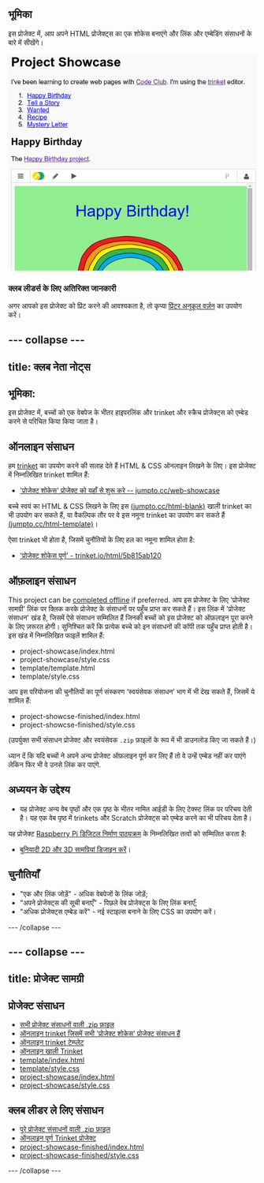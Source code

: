 ## भूमिका

इस प्रोजेक्ट में, आप अपने HTML प्रोजेक्ट्स का एक शोकेस बनाएंगे और लिंक और एम्बेडिंग संसाधनों के बारे में सीखेंगे।

![स्क्रीनशॉट](images/showcase-intro.png)

### क्लब लीडर्स के लिए अतिरिक्त जानकारी

अगर आपको इस प्रोजेक्ट को प्रिंट करने की आवश्यकता है, तो कृप्या [प्रिंटर अनुकूल वर्ज़न](https://projects.raspberrypi.org/en/projects/project-showcase/print) का उपयोग करें।

## \--- collapse \---

## title: क्लब नेता नोट्स

## भूमिका:

इस प्रोजेक्ट में, बच्चों को एक वेबपेज के भीतर हाइपरलिंक और trinket और स्क्रैच प्रोजेक्ट्स को एम्बेड करने से परिचित किया किया जाता है।

## ऑनलाइन संसाधन

हम [trinket](https://trinket.io/) का उपयोग करने की सलाह देते हैं HTML & CSS ऑनलाइन लिखने के लिए। इस प्रोजेक्ट में निम्नलिखित trinket शामिल हैं:

* ['प्रोजेक्ट शोकेस' प्रोजेक्ट को यहाँ से शुरू करे -- jumpto.cc/web-showcase](http://jumpto.cc/web-showcase)

बच्चे स्वयं का HTML & CSS लिखने के लिए इस [(jumpto.cc/html-blank)](http://jumpto.cc/html-blank) खाली trinket का भी उपयोग कर सकते हैं, या वैकल्पिक तौर पर वे इस नमूना trinket का उपयोग कर सकते हैं [(jumpto.cc/html-template)](http://jumpto.cc/html-template)।

ऐसा trinket भी होता है, जिसमें चुनौतियों के लिए हल का नमूना शामिल होता है:

* ['प्रोजेक्ट शोकेस पूर्ण' - trinket.io/html/5b815ab120](https://trinket.io/html/5b815ab120)

## ऑफ़लाइन संसाधन

This project can be [completed offline](https://rpf.io/html-offline) if preferred. आप इस प्रोजेक्ट के लिए 'प्रोजेक्ट सामग्री' लिंक पर क्लिक करके प्रोजेक्ट के संसाधनों पर पहुँच प्राप्त कर सकते हैं। इस लिंक में 'प्रोजेक्ट संसाधन' खंड है, जिसमें ऐसे संसाधन सम्मिलित हैं जिनकी बच्चों को इस प्रोजेक्ट को ऑफ़लाइन पूरा करने के लिए ज़रूरत होगी। सुनिश्चित करें कि प्रत्येक बच्चे को इन संसाधनों की कॉपी तक पहुँच प्राप्त होती है। इस खंड में निम्नलिखित फाइलें शामिल हैं:

* project-showcase/index.html
* project-showcase/style.css
* template/template.html
* template/style.css

आप इस परियोजना की चुनौतियों का पूर्ण संस्करण ‘स्वयंसेवक संसाधन’ भाग में भी देख सकते हैं, जिसमें ये शामिल हैं:

* project-showcse-finished/index.html
* project-showcse-finished/style.css

(उपर्युक्त सभी संसाधन प्रोजेक्ट और स्वयंसेवक `.zip` फ़ाइलों के रूप में भी डाउनलोड किए जा सकते हैं।)

ध्यान दें कि यदि बच्चों ने अपने अन्य प्रोजेक्ट ऑफ़लाइन पूर्ण कर लिए हैं तो वे उन्हें एम्बेड नहीं कर पाएंगे लेकिन फिर भी वे उनसे लिंक कर पाएंगे.

## अध्ययन के उद्देश्य

* यह प्रोजेक्ट अन्य वेब पृष्ठों और एक पृष्ठ के भीतर नामित आईडी के लिए टेक्स्ट लिंक पर परिचय देती है। यह एक वेब पृष्ठ में trinkets और Scratch प्रोजेक्ट्स को एम्बेड करने का भी परिचय देता है। 

यह प्रोजेक्ट [Raspberry Pi डिजिटल निर्माण पाठ्यक्रम](http://rpf.io/curriculum) के निम्नलिखित तत्वों को सम्मिलित करता है:

* [बुनियादी 2D और 3D सामग्रियां डिजाइन करें](https://www.raspberrypi.org/curriculum/design/creator)।

## चुनौतियाँ

* "एक और लिंक जोड़ें" - अधिक वेबपेजों के लिंक जोड़ें;
* "अपने प्रोजेक्ट्स की सूची बनाएँ" - पिछले वेब प्रोजेक्ट्स के लिए लिंक बनाएँ;
* "अधिक प्रोजेक्ट्स एम्बेड करें" - नई स्टाइल्स बनाने के लिए CSS का उपयोग करें।

\--- /collapse \---

## \--- collapse \---

## title: प्रोजेक्ट सामग्री

## प्रोजेक्ट संसाधन

* [सभी प्रोजेक्ट संसाधनों वाली .zip फ़ाइल](https://rpf.io/p/en/project-showcase-go)
* [ऑनलाइन trinket जिसमें सभी 'प्रोजेक्ट शोकेस' प्रोजेक्ट संसाधन हैं](http://jumpto.cc/web-showcase)
* [ऑनलाइन trinket टेम्प्लेट](http://jumpto.cc/trinket-template)
* [ऑनलाइन खाली Trinket](http://jumpto.cc/trinket-blank)
* [template/index.html](resources/template-index.html)
* [template/style.css](resources/template-style.css)
* [project-showcase/index.html](resources/project-showcase-index.html)
* [project-showcase/style.css](resources/project-showcase-style.css)

## क्लब लीडर ले लिए संसाधन

* [पूरे प्रोजेक्ट संसाधनों वाली .zip फ़ाइल](https://rpf.io/p/en/project-showcase-go)
* [ऑनलाइन पूर्ण Trinket प्रोजेक्ट](https://trinket.io/html/1d4d4c5ce1)
* [project-showcase-finished/index.html](resources/project-showcase-finished-index.html)
* [project-showcase-finished/style.css](resources/project-showcase-finished-style.css)

\--- /collapse \---